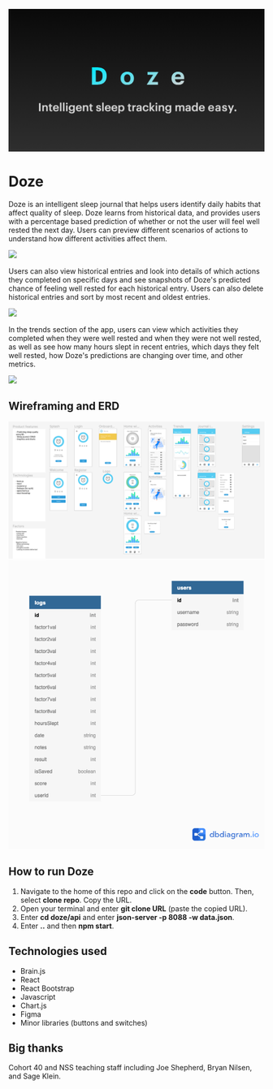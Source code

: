 ![Doze logo](/public/media/branding.png)

# Doze
Doze is an intelligent sleep journal that helps users identify daily habits that affect quality of sleep. Doze learns from historical data, and provides users with a percentage based prediction of whether or not the user will feel well rested the next day. Users can preview different scenarios of actions to understand how different activities affect them.

![](/public/media/doze-home.gif)

Users can also view historical entries and look into details of which actions they completed on specific days and see snapshots of Doze's predicted chance of feeling well rested for each historical entry. Users can also delete historical entries and sort by most recent and oldest entries.

![](/public/media/doze-journal.gif)

In the trends section of the app, users can view which activities they completed when they were well rested and when they were not well rested, as well as see how many hours slept in recent entries, which days they felt well rested, how Doze's predictions are changing over time, and other metrics.

![](/public/media/doze-trends.gif)

## Wireframing and ERD

![](/public/media/wireframe.png)
![](/public/media/ERD.png)

## How to run Doze

1. Navigate to the home of this repo and click on the **code** button. Then, select **clone repo**. Copy the URL.
1. Open your terminal and enter **git clone URL** (paste the copied URL).
1. Enter **cd doze/api** and enter **json-server -p 8088 -w data.json**.
1. Enter **..** and then **npm start**.

## Technologies used
- Brain.js
- React
- React Bootstrap
- Javascript
- Chart.js
- Figma 
- Minor libraries (buttons and switches)

## Big thanks
Cohort 40 and NSS teaching staff including Joe Shepherd, Bryan Nilsen, and Sage Klein.
